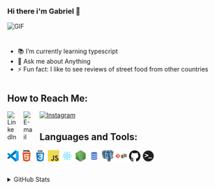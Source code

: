### Hi there  i'm Gabriel 👋
<img  alt="GIF" src="https://c.tenor.com/YnizaZv-1TMAAAAC/patrick-star-dumb.gif" width="500" />

#  

- 📚 I’m currently learning typescript
- 💬 Ask me about Anything
- ⚡ Fun fact: I like to see reviews of street food from other countries
# 
## How to Reach Me: 
[<img align="left" style="margin-right:15px" alt="LinkedIn" width="22px" src="https://www.vhv.rs/dpng/d/9-99265_linkedin-icon-png-transparent-png.png" />][linkedin]
[<img align="left" style="margin-right:15px" alt="E-mail" width="22px" src="https://cdn-icons-png.flaticon.com/512/552/552486.png" />][Email]
[<img  alt="Instagram" width="22px" src="https://cdn-icons-png.flaticon.com/512/174/174855.png" />][Instagram]

## Languages and Tools:

<img align="left" style="margin-right:5px" alt="Visual Studio Code" width="26px" src="https://raw.githubusercontent.com/github/explore/80688e429a7d4ef2fca1e82350fe8e3517d3494d/topics/visual-studio-code/visual-studio-code.png" />
<img align="left" style="margin-right:5px" alt="HTML5" width="26px" src="https://raw.githubusercontent.com/github/explore/80688e429a7d4ef2fca1e82350fe8e3517d3494d/topics/html/html.png" />
<img align="left" style="margin-right:5px" alt="CSS3" width="26px" src="https://raw.githubusercontent.com/github/explore/80688e429a7d4ef2fca1e82350fe8e3517d3494d/topics/css/css.png" />
<img align="left" style="margin-right:5px" alt="JavaScript" width="26px" src="https://raw.githubusercontent.com/github/explore/80688e429a7d4ef2fca1e82350fe8e3517d3494d/topics/javascript/javascript.png" />
<img align="left" style="margin-right:5px" alt="React" width="26px" src="https://raw.githubusercontent.com/github/explore/80688e429a7d4ef2fca1e82350fe8e3517d3494d/topics/react/react.png" />
<img align="left" style="margin-right:5px" alt="Node.js" width="26px" src="https://raw.githubusercontent.com/github/explore/80688e429a7d4ef2fca1e82350fe8e3517d3494d/topics/nodejs/nodejs.png" />
<img align="left" style="margin-right:5px" alt="SQL" width="26px" src="https://raw.githubusercontent.com/github/explore/80688e429a7d4ef2fca1e82350fe8e3517d3494d/topics/sql/sql.png" />
<img align="left" style="margin-right:5px" alt="postgreSQL" width="26px" src="https://raw.githubusercontent.com/github/explore/80688e429a7d4ef2fca1e82350fe8e3517d3494d/topics/postgresql/postgresql.png" />
<img align="left" style="margin-right:5px" alt="Git" width="26px" src="https://raw.githubusercontent.com/github/explore/80688e429a7d4ef2fca1e82350fe8e3517d3494d/topics/git/git.png" />
<img align="left" style="margin-right:5px" alt="GitHub" width="26px" src="https://raw.githubusercontent.com/github/explore/78df643247d429f6cc873026c0622819ad797942/topics/github/github.png" />

<img style="margin-right:5px" alt="Terminal" width="26px" src="https://raw.githubusercontent.com/github/explore/80688e429a7d4ef2fca1e82350fe8e3517d3494d/topics/terminal/terminal.png" />

##  
<details>
    <summary>GitHub Stats</summary>
    <img style="margin-right:5px" alt="Gabriel gitHub Stats" src="https://github-readme-stats.vercel.app/api?username=ElderGr" />
    
</details>


[linkedin]: https://www.linkedin.com/in/gabriel-ramos-dos-santos/
[Email]:comercial.gabriel.rs@gmail.com
[Instagram]:https://www.instagram.com/gr_zzr/
